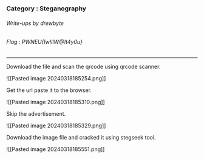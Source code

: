 ### Category : Steganography
###### Write-ups by drewbyte
###### Flag : PWNEU{Iw!llW@!t4y0u}
---

Download the file and scan the qrcode using qrcode scanner.

![[Pasted image 20240318185254.png]]

Get the url paste it to the browser.

![[Pasted image 20240318185310.png]]

Skip the advertisement.

![[Pasted image 20240318185329.png]]

Download the image file and cracked it using stegseek tool.

![[Pasted image 20240318185551.png]]